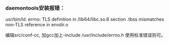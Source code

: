 ### daemontools安装报错： 
usr/bin/ld: errno: TLS definition in /lib64/libc.so.6 section .tbss mismatches non-TLS reference in envdir.o 


编辑src/conf-cc, 加gcc加上-include /usr/include/errno.h 使用标准错误则可。